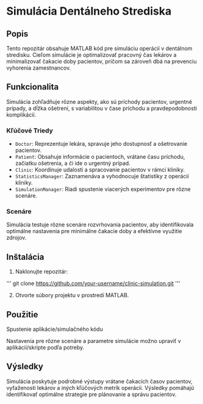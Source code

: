 # Simulácia Dentálneho Strediska

## Popis
Tento repozitár obsahuje MATLAB kód pre simuláciu operácií v dentálnom stredisku. Cieľom simulácie je optimalizovať pracovný čas lekárov a minimalizovať čakacie doby pacientov, pričom sa zároveň dbá na prevenciu vyhorenia zamestnancov.

## Funkcionalita
Simulácia zohľadňuje rôzne aspekty, ako sú príchody pacientov, urgentné prípady, a dĺžka ošetrení, s variabilitou v čase príchodu a pravdepodobnosti komplikácií.

### Kľúčové Triedy
- `Doctor`: Reprezentuje lekára, spravuje jeho dostupnosť a ošetrovanie pacientov.
- `Patient`: Obsahuje informácie o pacientoch, vrátane času príchodu, začiatku ošetrenia, a či ide o urgentný prípad.
- `Clinic`: Koordinuje udalosti a spracovanie pacientov v rámci kliniky.
- `StatisticsManager`: Zaznamenáva a vyhodnocuje štatistiky z operácií kliniky.
- `SimulationManager`: Riadi spustenie viacerých experimentov pre rôzne scenáre.

### Scenáre
Simulácia testuje rôzne scenáre rozvrhovania pacientov, aby identifikovala optimálne nastavenia pre minimálne čakacie doby a efektívne využitie zdrojov.

## Inštalácia
1. Naklonujte repozitár:

'''
git clone https://github.com/your-username/clinic-simulation.git
'''

2. Otvorte súbory projektu v prostredí MATLAB.

## Použitie
Spustenie aplikácie/simulačného kódu

Nastavenia pre rôzne scenáre a parametre simulácie možno upraviť v aplikácii/skripte podľa potreby.

## Výsledky
Simulácia poskytuje podrobné výstupy vrátane čakacích časov pacientov, vyťaženosti lekárov a iných kľúčových metrík operácií. Výsledky pomáhajú identifikovať optimálne strategie pre plánovanie a správu pacientov.

